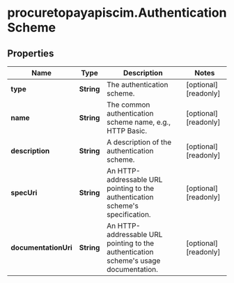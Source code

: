 # procuretopayapiscim.AuthenticationScheme

## Properties

Name | Type | Description | Notes
------------ | ------------- | ------------- | -------------
**type** | **String** | The authentication scheme. | [optional] [readonly] 
**name** | **String** | The common authentication scheme name, e.g., HTTP Basic. | [optional] [readonly] 
**description** | **String** | A description of the authentication scheme. | [optional] [readonly] 
**specUri** | **String** | An HTTP-addressable URL pointing to the authentication scheme&#39;s specification. | [optional] [readonly] 
**documentationUri** | **String** | An HTTP-addressable URL pointing to the authentication scheme&#39;s usage documentation. | [optional] [readonly] 


